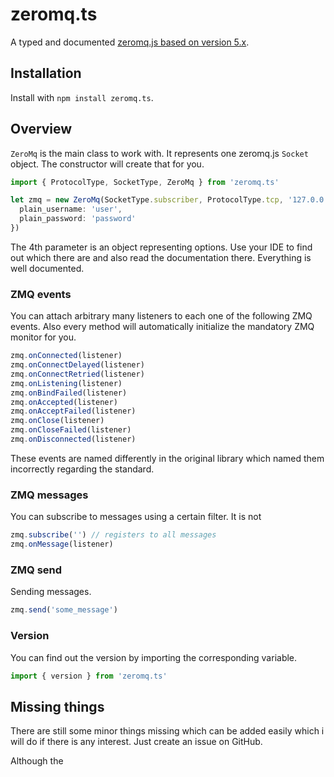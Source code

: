 # zeromq.ts

A typed and documented [zeromq.js based on version 5.x](https://github.com/zeromq/zeromq.js/tree/5.x).

## Installation

Install with `npm install zeromq.ts`.

## Overview

`ZeroMq` is the main class to work with. It represents one zeromq.js `Socket` object. The constructor will create that for you.

```typescript
import { ProtocolType, SocketType, ZeroMq } from 'zeromq.ts'

let zmq = new ZeroMq(SocketType.subscriber, ProtocolType.tcp, '127.0.0.1:27010', {
  plain_username: 'user',
  plain_password: 'password'
})
```

The 4th parameter is an object representing options. Use your IDE to find out which there are and also read the documentation there. Everything is well documented.

### ZMQ events

You can attach arbitrary many listeners to each one of the following ZMQ events. Also every method will automatically initialize the mandatory ZMQ monitor for you.

```typescript
zmq.onConnected(listener)
zmq.onConnectDelayed(listener)
zmq.onConnectRetried(listener)
zmq.onListening(listener)
zmq.onBindFailed(listener)
zmq.onAccepted(listener)
zmq.onAcceptFailed(listener)
zmq.onClose(listener)
zmq.onCloseFailed(listener)
zmq.onDisconnected(listener)
```

These events are named differently in the original library which named them incorrectly regarding the standard.

### ZMQ messages

You can subscribe to messages using a certain filter. It is not

```typescript
zmq.subscribe('') // registers to all messages
zmq.onMessage(listener)
```

### ZMQ send

Sending messages.

```typescript
zmq.send('some_message')
```

### Version

You can find out the version by importing the corresponding variable.

```typescript
import { version } from 'zeromq.ts'
```

## Missing things

There are still some minor things missing which can be added easily which i will do if there is any interest. Just create an issue on GitHub.

Although the 
